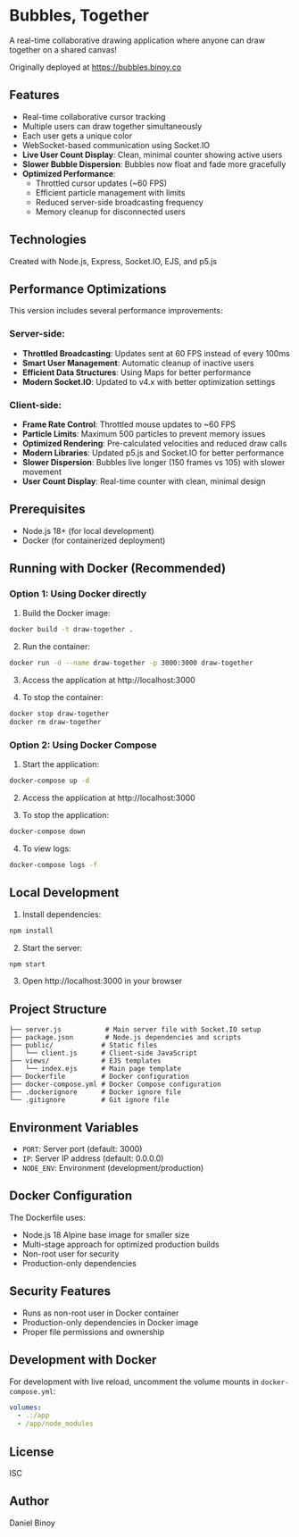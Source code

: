 # Bubbles, Together

A real-time collaborative drawing application where anyone can draw together on a shared canvas!

Originally deployed at https://bubbles.binoy.co

## Features

- Real-time collaborative cursor tracking
- Multiple users can draw together simultaneously
- Each user gets a unique color
- WebSocket-based communication using Socket.IO
- **Live User Count Display**: Clean, minimal counter showing active users
- **Slower Bubble Dispersion**: Bubbles now float and fade more gracefully
- **Optimized Performance**: 
  - Throttled cursor updates (~60 FPS)
  - Efficient particle management with limits
  - Reduced server-side broadcasting frequency
  - Memory cleanup for disconnected users

## Technologies

Created with Node.js, Express, Socket.IO, EJS, and p5.js

## Performance Optimizations

This version includes several performance improvements:

### Server-side:
- **Throttled Broadcasting**: Updates sent at 60 FPS instead of every 100ms
- **Smart User Management**: Automatic cleanup of inactive users
- **Efficient Data Structures**: Using Maps for better performance
- **Modern Socket.IO**: Updated to v4.x with better optimization settings

### Client-side:
- **Frame Rate Control**: Throttled mouse updates to ~60 FPS
- **Particle Limits**: Maximum 500 particles to prevent memory issues
- **Optimized Rendering**: Pre-calculated velocities and reduced draw calls
- **Modern Libraries**: Updated p5.js and Socket.IO for better performance
- **Slower Dispersion**: Bubbles live longer (150 frames vs 105) with slower movement
- **User Count Display**: Real-time counter with clean, minimal design

## Prerequisites

- Node.js 18+ (for local development)
- Docker (for containerized deployment)

## Running with Docker (Recommended)

### Option 1: Using Docker directly

1. Build the Docker image:
```bash
docker build -t draw-together .
```

2. Run the container:
```bash
docker run -d --name draw-together -p 3000:3000 draw-together
```

3. Access the application at http://localhost:3000

4. To stop the container:
```bash
docker stop draw-together
docker rm draw-together
```

### Option 2: Using Docker Compose

1. Start the application:
```bash
docker-compose up -d
```

2. Access the application at http://localhost:3000

3. To stop the application:
```bash
docker-compose down
```

4. To view logs:
```bash
docker-compose logs -f
```

## Local Development

1. Install dependencies:
```bash
npm install
```

2. Start the server:
```bash
npm start
```

3. Open http://localhost:3000 in your browser

## Project Structure

```
├── server.js           # Main server file with Socket.IO setup
├── package.json        # Node.js dependencies and scripts
├── public/            # Static files
│   └── client.js      # Client-side JavaScript
├── views/             # EJS templates
│   └── index.ejs      # Main page template
├── Dockerfile         # Docker configuration
├── docker-compose.yml # Docker Compose configuration
├── .dockerignore      # Docker ignore file
└── .gitignore         # Git ignore file
```

## Environment Variables

- `PORT`: Server port (default: 3000)
- `IP`: Server IP address (default: 0.0.0.0)
- `NODE_ENV`: Environment (development/production)

## Docker Configuration

The Dockerfile uses:
- Node.js 18 Alpine base image for smaller size
- Multi-stage approach for optimized production builds
- Non-root user for security
- Production-only dependencies

## Security Features

- Runs as non-root user in Docker container
- Production-only dependencies in Docker image
- Proper file permissions and ownership

## Development with Docker

For development with live reload, uncomment the volume mounts in `docker-compose.yml`:

```yaml
volumes:
  - .:/app
  - /app/node_modules
```

## License

ISC

## Author

Daniel Binoy
